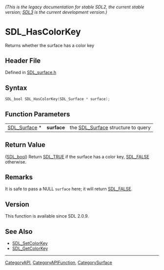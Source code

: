 ###### (This is the legacy documentation for stable SDL2, the current stable version; [SDL3](https://wiki.libsdl.org/SDL3/) is the current development version.)
# SDL_HasColorKey

Returns whether the surface has a color key

## Header File

Defined in [SDL_surface.h](https://github.com/libsdl-org/SDL/blob/SDL2/include/SDL_surface.h)

## Syntax

```c
SDL_bool SDL_HasColorKey(SDL_Surface * surface);
```

## Function Parameters

|                              |             |                                                   |
| ---------------------------- | ----------- | ------------------------------------------------- |
| [SDL_Surface](SDL_Surface) * | **surface** | the [SDL_Surface](SDL_Surface) structure to query |

## Return Value

([SDL_bool](SDL_bool)) Return [SDL_TRUE](SDL_TRUE) if the surface has a
color key, [SDL_FALSE](SDL_FALSE) otherwise.

## Remarks

It is safe to pass a NULL `surface` here; it will return
[SDL_FALSE](SDL_FALSE).

## Version

This function is available since SDL 2.0.9.

## See Also

- [SDL_SetColorKey](SDL_SetColorKey)
- [SDL_GetColorKey](SDL_GetColorKey)

----
[CategoryAPI](CategoryAPI), [CategoryAPIFunction](CategoryAPIFunction), [CategorySurface](CategorySurface)

